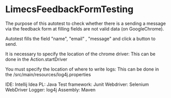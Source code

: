 # LimecsFeedbackFormTesting

The purpose of this autotest to check whether there is a sending a message via the feedback form at filling fields are not valid data (on GoogleChrome).

Autotest  fills the field "name", "email" , "message" and click a button to send. 

It is necessary to specify the location of the chrome driver:
This can be done in the Action.startDriver

You must specify the location of where to write logs:
This can be done in the /src/main/resources/log4j.properties

IDE: Intellij Idea
PL: Java
Test framework: Junit
Webdriver: Selenium WebDriver
Logger: log4j
Assembly: Maven
